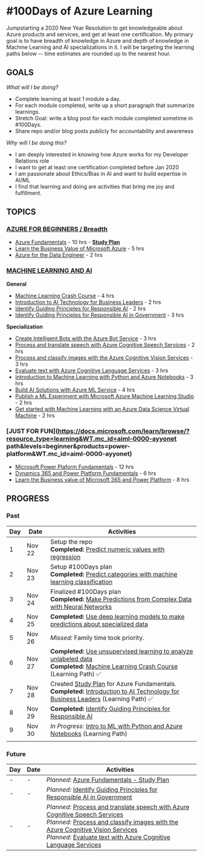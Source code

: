 # #100Days of Azure Learning
Jumpstarting a 2020 New Year Resolution to get knowledgeable about Azure products and services, and get at least one certification. My primary goal is to have breadth of knowledge in Azure and depth of knowledge in Machine Learning and AI specializations in it. I will be targeting the learning paths below -- time estimates are rounded up to the nearest hour.

## GOALS

_What will I be doing?_
 * Complete learning at least 1 module a day. 
 * For each module completed, write up a short paragraph that summarize learnings. 
 * Stretch Goal: write a blog post for each module completed sometime in #100Days. 
 * Share repo and/or blog posts publicly for accountability and awareness

_Why will I be doing this?_

 * I am deeply interested in knowing how Azure works for my Developer Relations role
 * I want to get at least one certification completed before Jan 2020
 * I am passionate about Ethics/Bias in AI and want to build expertise in AI/ML
 * I find that learning and doing are activities that bring me joy and fulfillment.

## TOPICS
### [**AZURE FOR BEGINNERS** / Breadth]()

 * [Azure Fundamentals](https://docs.microsoft.com/learn/paths/azure-fundamentals/?WT.mc_id=aiml-0000-ayyonet) - 10 hrs - [**Study Plan**](AzureFundamentals.md)
 * [Learn the Business Value of Microsoft Azure](https://docs.microsoft.com/learn/paths/learn-business-value-of-azure/?WT.mc_id=aiml-0000-ayyonet) - 5 hrs
 * [Azure for the Data Engineer](https://docs.microsoft.com/learn/paths/azure-for-the-data-engineer/?WT.mc_id=aiml-0000-ayyonet) - 2 hrs

### [**MACHINE LEARNING AND AI**](https://docs.microsoft.com/learn/browse/?term=machine&terms=machine%20learning&WT.mc_id=aiml-10707-ayyonet)

**General**
 * [Machine Learning Crash Course](https://docs.microsoft.com/learn/paths/ml-crash-course/?WT.mc_id=aiml-0000-ayyonet) - 4 hrs
 * [Introduction to AI Technology for Business Leaders](https://docs.microsoft.com/learn/paths/ai-technology-for-business-leaders/?WT.mc_id=aiml-0000-ayyonet) - 2 hrs
 * [Identify Guiding Principles for Responsible AI](https://docs.microsoft.com/learn/paths/responsible-ai-business-principles/?WT.mc_id=aiml-0000-ayyonet) - 2 hrs
 * [Identify Guiding Principles for Responsible AI in Government](https://docs.microsoft.com/learn/paths/responsible-ai-government-principles/?WT.mc_id=aiml-0000-ayyonet) - 3 hrs

 **Specialization**

 * [Create Intelligent Bots with the Azure Bot Service](https://docs.microsoft.com/learn/paths/create-bots-with-the-azure-bot-service/?WT.mc_id=aiml-0000-ayyonet) - 3 hrs
 * [Process and translate speech with Azure Cognitive Speech Services](https://docs.microsoft.com/learn/paths/translate-speech-with-speech-services/?WT.mc_id=aiml-0000-ayyonet) - 2 hrs
 * [Process and classify images with the Azure Cognitive Vision Services](https://docs.microsoft.com/learn/paths/classify-images-with-vision-services/?WT.mc_id=aiml-0000-ayyonet) - 3 hrs
 * [Evaluate text with Azure Cognitive Language Services](https://docs.microsoft.com/learn/paths/evaluate-text-with-language-services/?WT.mc_id=aiml-0000-ayyonet) - 3 hrs
 * [Introduction to Machine Learning with Python and Azure Notebooks](https://docs.microsoft.com/learn/paths/intro-to-ml-with-python/?WT.mc_id=aiml-0000-ayyonet) - 3 hrs
 * [Build AI Solutions with Azure ML Service](https://docs.microsoft.com/learn/paths/build-ai-solutions-with-azure-ml-service/?WT.mc_id=aiml-0000-ayyonet) - 4 hrs
 * [Publish a ML Experiment with Microsoft Azure Machine Learning Studio](https://docs.microsoft.com/learn/paths/publish-experiment-with-ml-studio/?WT.mc_id=aiml-0000-ayyonet) - 2 hrs
 * [Get started with Machine Learning with an Azure Data Science Virtual Machine](https://docs.microsoft.com/learn/paths/get-started-with-azure-dsvm/?WT.mc_id=aiml-0000-ayyonet) - 2 hrs

### [**JUST FOR FUN**](https://docs.microsoft.com/learn/browse/?resource_type=learning&WT.mc_id=aiml-0000-ayyonet path&levels=beginner&products=power-platform&WT.mc_id=aiml-0000-ayyonet)

 * [Microsoft Power Plaform Fundamentals](https://docs.microsoft.com/learn/paths/power-plat-fundamentals/?WT.mc_id=aiml-0000-ayyonet) - 12 hrs
 * [Dynamics 365 and Power Platform Fundamentals](https://docs.microsoft.com/learn/paths/dyn-power-plat-bus-app-fundamentals/?WT.mc_id=aiml-0000-ayyonet) - 6 hrs
 * [Learn the Business value of Microsoft 365 and Power Platform](https://docs.microsoft.com/learn/paths/learn-business-value-of-dynamics-365-and-power-platform-v1-1/?WT.mc_id=aiml-0000-ayyonet) - 8 hrs



## PROGRESS

### Past

| Day  | Date   | Activities |
| ---- | ------ | ---------- |
| 1    | Nov 22 | Setup the repo <br/> **Completed:** [Predict numeric values with regression](https://docs.microsoft.com/learn/modules/introduction-to-regression/index?WT.mc_id=aiml-0000-ayyonet) |
| 2    | Nov 23 | Setup #100Days plan <br/>  **Completed:** [Predict categories with machine learning classification](https://docs.microsoft.com/learn/modules/introduction-to-classification/index?WT.mc_id=aiml-0000-ayyonet) |
| 3    | Nov 24 | Finalized #100Days plan <br/>  **Completed:** [Make Predictions from Complex Data with Neural Networks](https://docs.microsoft.com/learn/modules/introduction-to-neural-networks/index?WT.mc_id=aiml-0000-ayyonet) |
| 4    | Nov 25 | **Completed:** [Use deep learning models to make predictions about specialized data](https://docs.microsoft.com/learn/modules/introduction-to-deep-learning/index?WT.mc_id=aiml-0000-ayyonet)  |
| 5    | Nov 26 |  _Missed:_ Family time took priority.  | 
| 6    | Nov 27 |  **Completed:** [Use unsupervised learning to analyze unlabeled data](https://docs.microsoft.com/learn/modules/introduction-to-unsupervised-learning/?WT.mc_id=aiml-0000-ayyonet) <br/> **Completed:** [Machine Learning Crash Course](https://docs.microsoft.com/learn/paths/ml-crash-course/?WT.mc_id=aiml-0000-ayyonet) (Learning Path)  ✅ |
| 7    | Nov 28 |  Created [Study Plan](AzureFundamentals.md) for Azure Fundamentals. <br> **Completed:** [Introduction to AI Technology for Business Leaders](https://docs.microsoft.com/learn/paths/ai-technology-for-business-leaders/?WT.mc_id=aiml-0000-ayyonet) (Learning Path)  ✅ |
| 8   | Nov 29 | **Completed:** [Identify Guiding Principles for Responsible AI](https://docs.microsoft.com/learn/paths/responsible-ai-business-principles/?WT.mc_id=aiml-0000-ayyonet)|
| 9  | Nov 30  | _In Progress:_ [Intro to ML with Python and Azure Notebooks](https://docs.microsoft.com/learn/paths/intro-to-ml-with-python/?WT.mc_id=aiml-0000-ayyonet) (Learning Path) |
| | | |


### Future

| Day  | Date   | Activities |
| ---- | ------ | ---------- |
| -    | -      |  _Planned:_ [Azure Fundamentals - Study Plan](AzureFundamentals.md) |
| -    |  -     |  _Planned:_ [Identify Guiding Principles for Responsible AI in Government](https://docs.microsoft.com/learn/paths/responsible-ai-government-principles/?WT.mc_id=aiml-0000-ayyonet) |
| -    |  -     | _Planned:_ [Process and translate speech with Azure Cognitive Speech Services](https://docs.microsoft.com/learn/paths/translate-speech-with-speech-services/?WT.mc_id=aiml-0000-ayyonet) <br/> _Planned:_ [Process and classify images with the Azure Cognitive Vision Services](https://docs.microsoft.com/learn/paths/classify-images-with-vision-services/?WT.mc_id=aiml-0000-ayyonet) <br/> _Planned:_ [Evaluate text with Azure Cognitive Language Services](https://docs.microsoft.com/learn/paths/evaluate-text-with-language-services/?WT.mc_id=aiml-0000-ayyonet) |

